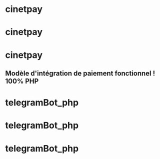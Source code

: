 ﻿# cinetpay
# cinetpay
# cinetpay
## Modèle d'intégration de paiement fonctionnel ! 100% PHP
# telegramBot_php
# telegramBot_php
# telegramBot_php
